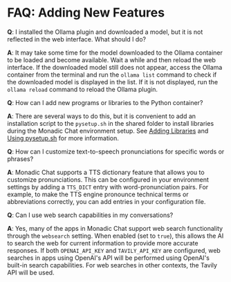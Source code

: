 # FAQ: Adding New Features

**Q**: I installed the Ollama plugin and downloaded a model, but it is not reflected in the web interface. What should I do?

**A**: It may take some time for the model downloaded to the Ollama container to be loaded and become available. Wait a while and then reload the web interface. If the downloaded model still does not appear, access the Ollama container from the terminal and run the `ollama list` command to check if the downloaded model is displayed in the list. If it is not displayed, run the `ollama reload` command to reload the Ollama plugin.

**Q**: How can I add new programs or libraries to the Python container?

**A**: There are several ways to do this, but it is convenient to add an installation script to the `pysetup.sh` in the shared folder to install libraries during the Monadic Chat environment setup. See [Adding Libraries](../docker-integration/python-container.md#adding-programs-and-libraries) and [Using pysetup.sh](../docker-integration/python-container.md#usage-of-pysetupsh) for more information.

**Q**: How can I customize text-to-speech pronunciations for specific words or phrases?

**A**: Monadic Chat supports a TTS dictionary feature that allows you to customize pronunciations. This can be configured in your environment settings by adding a `TTS_DICT` entry with word-pronunciation pairs. For example, to make the TTS engine pronounce technical terms or abbreviations correctly, you can add entries in your configuration file.

**Q**: Can I use web search capabilities in my conversations?

**A**: Yes, many of the apps in Monadic Chat support web search functionality through the `websearch` setting. When enabled (set to `true`), this allows the AI to search the web for current information to provide more accurate responses. If both `OPENAI_API_KEY` and `TAVILY_API_KEY` are configured, web searches in apps using OpenAI's API will be performed using OpenAI's built-in search capabilities. For web searches in other contexts, the Tavily API will be used.

